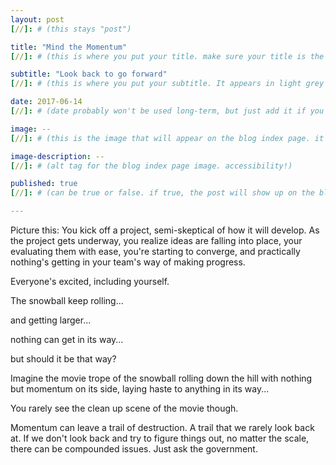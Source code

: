 ```yaml
---
layout: post
[//]: # (this stays "post")

title: "Mind the Momentum"
[//]: # (this is where you put your title. make sure your title is the same name as the file)

subtitle: "Look back to go forward"
[//]: # (this is where you put your subtitle. It appears in light grey under the title currently and underneath post on blog post index listing)

date: 2017-06-14
[//]: # (date probably won't be used long-term, but just add it if you want)

image: --
[//]: # (this is the image that will appear on the blog index page. it'll be a fixed dimension for all images used. I may have to have 2 images; one for the blog index page and one for the header of the post itself)

image-description: --
[//]: # (alt tag for the blog index page image. accessibility!)

published: true
[//]: # (can be true or false. if true, the post will show up on the blog index page, if not, it won't.)

---
```


Picture this:
You kick off a project, semi-skeptical of how it will develop. As the project gets underway, you realize ideas are falling into place, your evaluating them with ease, you're starting to converge, and practically nothing's getting in your team's way of making progress.

Everyone's excited, including yourself.

The snowball keep rolling...

and getting larger...

nothing can get in its way...

but should it be that way?

Imagine the movie trope of the snowball rolling down the hill with nothing but momentum on its side, laying haste to anything in its way...

You rarely see the clean up scene of the movie though.

Momentum can leave a trail of destruction. A trail that we rarely look back at. If we don't look back and try to figure things out, no matter the scale, there can be compounded issues. Just ask the government.
